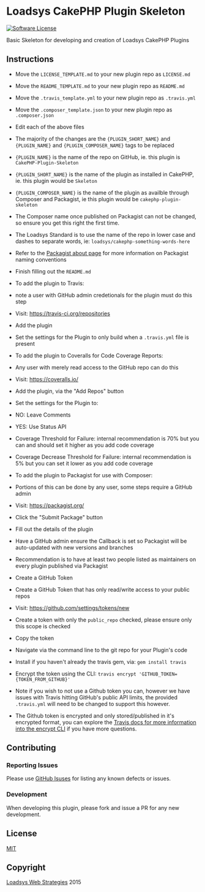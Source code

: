 # Loadsys CakePHP Plugin Skeleton

[![Software License](https://img.shields.io/badge/license-MIT-brightgreen.svg?style=flat-square)](LICENSE.md)

Basic Skeleton for developing and creation of Loadsys CakePHP Plugins

## Instructions

* Move the `LICENSE_TEMPLATE.md` to your new plugin repo as `LICENSE.md`
* Move the `README_TEMPLATE.md` to your new plugin repo as `README.md`
* Move the `.travis_template.yml` to your new plugin repo as `.travis.yml`
* Move the `.composer_template.json` to your new plugin repo as `.composer.json`

* Edit each of the above files
* The majority of the changes are the `{PLUGIN_SHORT_NAME}` and `{PLUGIN_NAME}` and `{PLUGIN_COMPOSER_NAME}` tags to be replaced
* `{PLUGIN_NAME}` is the name of the repo on GitHub, ie. this plugin is `CakePHP-Plugin-Skeleton`
* `{PLUGIN_SHORT_NAME}` is the name of the plugin as installed in CakePHP, ie. this plugin would be `Skeleton`
* `{PLUGIN_COMPOSER_NAME}` is the name of the plugin as availble through Composer and Packagist, ie this plugin would be `cakephp-plugin-skeleton`
* The Composer name once published on Packagist can not be changed, so ensure you get this right the first time.
* The Loadsys Standard is to use the name of the repo in lower case and dashes to separate words, ie: `loadsys/cakephp-something-words-here`
* Refer to the [Packagist about page](https://packagist.org/about) for more information on Packagist naming conventions
* Finish filling out the `README.md`
* To add the plugin to Travis:
 * note a user with GitHub admin credetionals for the plugin must do this step
 * Visit: https://travis-ci.org/repositories
 * Add the plugin
 * Set the settings for the Plugin to only build when a `.travis.yml` file is present

* To add the plugin to Coveralls for Code Coverage Reports:
 * Any user with merely read access to the GitHub repo can do this
 * Visit: https://coveralls.io/
 * Add the plugin, via the "Add Repos" button
 * Set the settings for the Plugin to:
 * NO: Leave Comments
 * YES: Use Status API
 * Coverage Threshold for Failure: internal recommendation is 70% but you can and should set it higher as you add code coverage
 * Coverage Decrease Threshold for Failure: internal recommendation is 5% but you can set it lower as you add code coverage

* To add the plugin to Packagist for use with Composer:
 * Portions of this can be done by any user, some steps require a GitHub admin
 * Visit: https://packagist.org/
 * Click the "Submit Package" button
 * Fill out the details of the plugin
 * Have a GitHub admin ensure the Callback is set so Packagist will be auto-updated with new versions and branches
 * Recommendation is to have at least two people listed as maintainers on every plugin published via Packagist

* Create a GitHub Token
 * Create a GitHub Token that has only read/write access to your public repos
 * Visit: https://github.com/settings/tokens/new
 * Create a token with only the `public_repo` checked, please ensure only this scope is checked
 * Copy the token
 * Navigate via the command line to the git repo for your Plugin's code
 * Install if you haven't already the travis gem, via: `gem install travis`
 * Encrypt the token using the CLI: `travis encrypt 'GITHUB_TOKEN={TOKEN_FROM_GITHUB}'`
 * Note if you wish to not use a Github token you can, however we have issues with Travis hitting GitHub's public API limits, the provided `.travis.yml` will need to be changed to support this however.
 * The Github token is encrypted and only stored/published in it's encrypted format, you can explore the [Travis docs for more information into the encrypt CLI](http://docs.travis-ci.com/user/encryption-keys/) if you have more questions.

## Contributing

### Reporting Issues

Please use [GitHub Isuses](https://github.com/loadsys/CakePHP-Plugin-Skeleton/issues) for listing any known defects or issues.

### Development

When developing this plugin, please fork and issue a PR for any new development.

## License ##

[MIT](https://github.com/loadsys/CakePHP-Plugin-Skeleton/blob/master/LICENSE.md)


## Copyright ##

[Loadsys Web Strategies](http://www.loadsys.com) 2015
